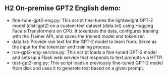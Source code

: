 ## H2 On-premise GPT2 English demo:
- fine-tune-gpt2-eng.py: This script fine-tunes the lightweight GPT-2 model (distilgpt2) on a custom text dataset (data.txt) using Hugging Face's Transformers on CPU. It tokenizes the data, configures training with the Trainer API, and saves the trained model and tokenizer.
- data.txt: Provide raw text for the GPT-2 model to learn from. Serve as the input for the tokenizer and training process.
- run-gpt2-eng-service.py: This script loads a fine-tuned GPT-2 model and sets up a Flask web service that responds to text prompts via HTTP.
- test-gpt2-eng.py: This script loads a previously fine-tuned GPT-2 model from disk and uses it to generate text based on a given prompt.
